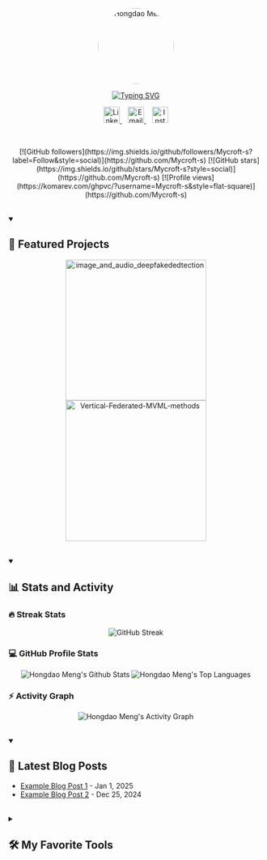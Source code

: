 <!-- Profile Header with Profile Picture -->
<p align="center">
  <a href="https://github.com/Mycroft-s">
    <!-- 此处使用 GitHub 头像（可根据需要更换为自己的头像链接） -->
    <img src="https://avatars.githubusercontent.com/Mycroft-s" alt="Hongdao Meng" width="150" style="border-radius: 50%;"/>
  </a>
</p>

<!-- Typing SVG -->
<p align="center">
  <!-- 使用 readme-typing-svg 动态打字效果 -->
  <a href="https://github.com/DenverCoder1/readme-typing-svg">
    <img src="https://readme-typing-svg.demolab.com/?lines=Full-stack%20developer;Passionate%20about%20coding;Innovating%20with%20technology;Always%20learning&font=Fira%20Code&center=true&width=440&height=45&color=F75C7E&vCenter=true&pause=1000&size=22" alt="Typing SVG"/>
  </a>
</p>

<!-- Social Icons Section -->
<p align="center">
  <a href="https://linkedin.com/in/hongdao-meng-70222b306">
    <img width="32" alt="LinkedIn" title="LinkedIn" src="https://cdn.jsdelivr.net/gh/devicons/devicon/icons/linkedin/linkedin-original.svg"/>
  </a>
  &#8287;&#8287;
  <a href="mailto:mycrofthd@gmail.com">
    <img width="32" alt="Email" title="Email" src="https://cdn.jsdelivr.net/gh/devicons/devicon/icons/gmail/gmail-original.svg"/>
  </a>
  &#8287;&#8287;
  <a href="https://www.instagram.com/mycrofthd/">
    <img width="32" alt="Instagram" title="Instagram" src="https://cdn.jsdelivr.net/gh/devicons/devicon/icons/instagram/instagram-original.svg"/>
  </a>
</p>


<br/>

<!-- Social Badges (动态指标) -->
<p align="center">
  [![GitHub followers](https://img.shields.io/github/followers/Mycroft-s?label=Follow&style=social)](https://github.com/Mycroft-s)
  [![GitHub stars](https://img.shields.io/github/stars/Mycroft-s?style=social)](https://github.com/Mycroft-s)
  [![Profile views](https://komarev.com/ghpvc/?username=Mycroft-s&style=flat-square)](https://github.com/Mycroft-s)
</p>

<br/>

<!-- Featured Projects -->
<details open>
  <summary><h2>🚀 Featured Projects</h2></summary>
  <p align="center">
    <a href="https://github.com/Mycroft-s/image_and_audio_deepfakededtection">
      <img width="278" src="https://github-readme-stats.vercel.app/api/pin/?username=Mycroft-s&repo=image_and_audio_deepfakededtection&theme=react&hide_border=true" alt="image_and_audio_deepfakededtection"/>
    </a>
    <a href="https://github.com/Mycroft-s/Vertical-Federated-MVML-methods">
      <img width="278" src="https://github-readme-stats.vercel.app/api/pin/?username=Mycroft-s&repo=Vertical-Federated-MVML-methods&theme=react&hide_border=true" alt="Vertical-Federated-MVML-methods"/>
    </a>
  </p>
</details>

<br/>

<!-- GitHub Stats and Activity -->
<details open>
  <summary><h2>📊 Stats and Activity</h2></summary>

  <!-- Streak Stats -->
  <h3>🔥 Streak Stats</h3>
  <p align="center">
    <img src="https://github-readme-streak-stats.herokuapp.com/?user=Mycroft-s&theme=radical&hide_border=true" alt="GitHub Streak" />
  </p>

  <!-- GitHub Profile Stats & Top Languages -->
  <h3>💻 GitHub Profile Stats</h3>
  <p align="center">
    <img alt="Hongdao Meng's Github Stats" src="https://github-readme-stats.vercel.app/api/?username=Mycroft-s&show_icons=true&include_all_commits=true&count_private=true&theme=react&hide_border=true" />
    <img alt="Hongdao Meng's Top Languages" src="https://github-readme-stats.vercel.app/api/top-langs/?username=Mycroft-s&langs_count=8&layout=compact&theme=react&hide_border=true" />
  </p>

  <!-- Activity Graph -->
  <h3>⚡ Activity Graph</h3>
  <p align="center">
    <img alt="Hongdao Meng's Activity Graph" src="https://github-readme-activity-graph.vercel.app/graph/?username=Mycroft-s&bg_color=1F222E&color=F8D866&line=F85D7F&point=FFFFFF&hide_border=true" />
  </p>
</details>

<br/>

<!-- Latest Blog Posts -->
<details open>
  <summary><h2>📝 Latest Blog Posts</h2></summary>
  <!-- 此处内容可通过 GitHub Actions 自动更新 -->
  <ul>
    <li><a href="https://menghongdao.com/blog-post-1">Example Blog Post 1</a> - Jan 1, 2025</li>
    <li><a href="https://menghongdao.com/blog-post-2">Example Blog Post 2</a> - Dec 25, 2024</li>
  </ul>
</details>

<br/>

<!-- My Favorite Tools -->
<details>
  <summary><h2>🛠️ My Favorite Tools</h2></summary>
  <p>
    <img alt="Python" src="https://img.shields.io/badge/Python-3776AB?style=for-the-badge&logo=python&logoColor=white">
    <img alt="Java" src="https://img.shields.io/badge/Java-007396?style=for-the-badge&logo=java&logoColor=white">
    <img alt="React" src="https://img.shields.io/badge/React-20232A?style=for-the-badge&logo=react&logoColor=61DAFB">
    <img alt="JavaScript" src="https://img.shields.io/badge/JavaScript-F7DF1E?style=for-the-badge&logo=javascript&logoColor=black">
    <img alt="TypeScript" src="https://img.shields.io/badge/TypeScript-3178C6?style=for-the-badge&logo=typescript&logoColor=white">
    <img alt="Node.js" src="https://img.shields.io/badge/Node.js-339933?style=for-the-badge&logo=nodedotjs&logoColor=white">
    <img alt="Docker" src="https://img.shields.io/badge/Docker-2496ED?style=for-the-badge&logo=docker&logoColor=white">
    <img alt="AWS" src="https://img.shields.io/badge/AWS-232F3E?style=for-the-badge&logo=amazon-aws&logoColor=white">
    <img alt="Git" src="https://img.shields.io/badge/Git-F05032?style=for-the-badge&logo=git&logoColor=white">
    <img alt="Linux" src="https://img.shields.io/badge/Linux-FCC624?style=for-the-badge&logo=linux&logoColor=black">
    <img alt="MySQL" src="https://img.shields.io/badge/MySQL-4479A1?style=for-the-badge&logo=mysql&logoColor=white">
    <img alt="Redis" src="https://img.shields.io/badge/Redis-DC382D?style=for-the-badge&logo=redis&logoColor=white">
  </p>
</details>

<br/>


